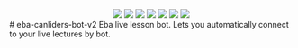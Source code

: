 <div align='center' textalign='center'>
<img src="https://img.shields.io/github/license/{https://github.com/omerhuseyingul/}/{https://github.com/omerhuseyingul/eba-canliders-bot-v2}.svg">
<img src="https://img.shields.io/github/downloads/{username}/{repo-name}/total.svg">
<img src="https://img.shields.io/github/forks/{username}/{repo-name}.svg">
<img src="https://img.shields.io/github/stars/{username}/{repo-name}.svg">
<img src="https://img.shields.io/github/watchers/{username}/{repo-name}.svg">
<img src="https://img.shields.io/github/followers/{username}.svg?style=social&label=Follow&maxAge=2592000">
<img src="https://badge-size.herokuapp.com/{username}/{repo}/{branch}/{filename}">
</div>
# eba-canliders-bot-v2
Eba live lesson bot. Lets you automatically connect to your live lectures by bot.
